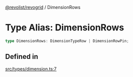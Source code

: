 [@revolist/revogrid](README.md) / DimensionRows

# Type Alias: DimensionRows

```ts
type DimensionRows: DimensionTypeRow | DimensionRowPin;
```

## Defined in

[src/types/dimension.ts:7](https://github.com/revolist/revogrid/blob/7c04a51ec5214ac7292502c14a49e3fb70d452cb/src/types/dimension.ts#L7)
